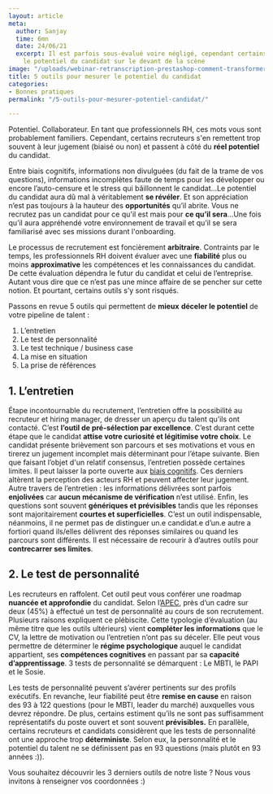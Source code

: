 ```yaml
---
layout: article
meta:
  author: Sanjay
  time: 6mn
  date: 24/06/21
  excerpt: Il est parfois sous-évalué voire négligé, cependant certains outils mettent
    le potentiel du candidat sur le devant de la scène
image: "/uploads/webinar-retranscription-prestashop-comment-transformer-la-periode-d-essai-a-tous-les-couts-33.png"
title: 5 outils pour mesurer le potentiel du candidat
categories:
- Bonnes pratiques
permalink: "/5-outils-pour-mesurer-potentiel-candidat/"

---
```

Potentiel. Collaborateur. En tant que professionnels RH, ces mots vous sont probablement familiers. Cependant, certains recruteurs s'en remettent trop souvent à leur jugement (biaisé ou non) et passent à côté du **réel potentiel** du candidat.

Entre biais cognitifs, informations non divulguées (du fait de la trame de vos questions), informations incomplètes faute de temps pour les développer ou encore l’auto-censure et le stress qui bâillonnent le candidat...Le potentiel du candidat aura dû mal à véritablement **se révéler**. Et son appréciation n’est pas toujours à la hauteur des **opportunités** qu’il abrite. Vous ne recrutez pas un candidat pour ce qu'il est mais pour **ce qu’il sera**...Une fois qu’il aura appréhendé votre environnement de travail et qu’il se sera familiarisé avec ses missions durant l'onboarding.

Le processus de recrutement est foncièrement **arbitraire**. Contraints par le temps, les professionnels RH doivent évaluer avec une **fiabilité** plus ou moins **approximative** les compétences et les connaissances du candidat. De cette évaluation dépendra le futur du candidat et celui de l’entreprise. Autant vous dire que ce n’est pas une mince affaire de se pencher sur cette notion. Et pourtant, certains outils s’y sont risqués.

Passons en revue 5 outils qui permettent de **mieux** **déceler le potentiel** de votre pipeline de talent :

1. L’entretien
2. Le test de personnalité
3. Le test technique / business case
4. La mise en situation
5. La prise de références

## 1. L’entretien

Étape incontournable du recrutement, l’entretien offre la possibilité au recruteur et hiring manager, de dresser un aperçu du talent qu’ils ont contacté. C’est **l’outil de pré-sélection par excellence**. C’est durant cette étape que le candidat **attise votre curiosité et légitimise votre choix**. Le candidat présente brièvement son parcours et ses motivations et vous en tirerez un jugement incomplet mais déterminant pour l’étape suivante. Bien que faisant l’objet d'un relatif consensus, l’entretien possède certaines limites. Il peut laisser la porte ouverte aux [biais cognitifs](https://blog.refty.co/intuition-un-indicateur-fiable-en-entretien/). Ces derniers altèrent la perception des acteurs RH et peuvent affecter leur jugement. Autre travers de l’entretien : les informations délivrées sont parfois **enjolivées** car **aucun** **mécanisme de vérification** n’est utilisé. Enfin, les questions sont souvent **génériques et prévisibles** tandis que les réponses sont majoritairement **courtes et superficielles**. C’est un outil indispensable, néanmoins, il ne permet pas de distinguer un.e candidat.e d’un.e autre a fortiori quand ils/elles délivrent des réponses similaires ou quand les parcours sont différents. Il est nécessaire de recourir à d’autres outils pour **contrecarrer ses limites**.

## 2. Le test de personnalité

Les recruteurs en raffolent. Cet outil peut vous conférer une roadmap **nuancée et approfondie** du candidat. Selon l’[APEC](https://www.pole-emploi.fr/employeur/lessentiel-pour-embaucher/savoir-faire-et-savoir-etre/3-tests-de-personnalite--pour-re.html), près d’un cadre sur deux (45%) à effectué un test de personnalité au cours de son recrutement. Plusieurs raisons expliquent ce plébiscite. Cette typologie d’évaluation (au même titre que les outils ultérieurs) vient **compléter les informations** que le CV, la lettre de motivation ou l’entretien n’ont pas su déceler. Elle peut vous permettre de déterminer le **régime psychologique** auquel le candidat appartient, ses **compétences cognitives** en passant par sa **capacité d’apprentissage**. 3 tests de personnalité se démarquent : Le MBTI, le PAPI et le Sosie.

Les tests de personnalité peuvent s’avérer pertinents sur des profils exécutifs. En revanche, leur fiabilité peut être **remise en cause** en raison des 93 à 122 questions (pour le MBTI, leader du marché) auxquelles vous devrez répondre. De plus, certains estiment qu’ils ne sont pas suffisamment représentatifs du poste ouvert et sont souvent **prévisibles.** En parallèle, certains recruteurs et candidats considèrent que les tests de personnalité ont une approche trop **déterministe**. Selon eux, la personnalité et le potentiel du talent ne se définissent pas en 93 questions (mais plutôt en 93 années :)).

Vous souhaitez découvrir les 3 derniers outils de notre liste ? Nous vous invitons à renseigner vos coordonnées :)

<!--\[if lte IE 8\]> <script charset="utf-8" type="text/javascript" src="//js.hsforms.net/forms/v2-legacy.js"></script> <!\[endif\]--> <script charset="utf-8" type="text/javascript" src="//js.hsforms.net/forms/v2.js"></script> <script> hbspt.forms.create({ region: "na1", portalId: "9017898", formId: "c4a9c619-f897-45ed-9059-a94df6464638" }); </script>